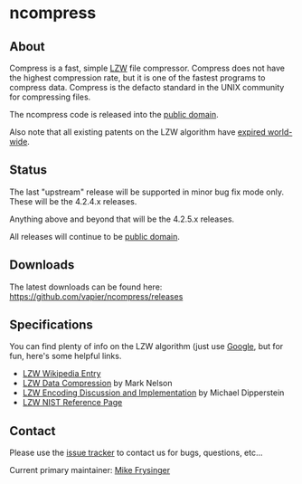 # ncompress

## About

Compress is a fast, simple [LZW] file compressor.
Compress does not have the highest compression rate, but it is one of the
fastest programs to compress data.
Compress is the defacto standard in the UNIX community for compressing files.

The ncompress code is released into the [public domain].

Also note that all existing patents on the LZW algorithm have
[expired world-wide](http://en.wikipedia.org/wiki/LZW#Patent_issues).

## Status

The last "upstream" release will be supported in minor bug fix mode only.
These will be the 4.2.4.x releases.

Anything above and beyond that will be the 4.2.5.x releases.

All releases will continue to be [public domain].

## Downloads

The latest downloads can be found here:
https://github.com/vapier/ncompress/releases

## Specifications

You can find plenty of info on the LZW algorithm (just use
[Google](https://www.google.com/search?q=lzw), but for fun, here's some helpful
links.

* [LZW Wikipedia Entry][LZW]
* [LZW Data Compression](https://www.dogma.net/markn/articles/lzw/lzw.htm) by Mark Nelson
* [LZW Encoding Discussion and Implementation](http://michael.dipperstein.com/lzw) by Michael Dipperstein
* [LZW NIST Reference Page](https://www.nist.gov/dads/HTML/lempelZivWelch.html)

## Contact

Please use the [issue tracker](https://github.com/vapier/ncompress/issues) to
contact us for bugs, questions, etc...

Current primary maintainer:
<a href="mailto:vapier@gmail.com">Mike Frysinger</a>


[LZW]: https://en.wikipedia.org/wiki/LZW
[public domain]: https://en.wikipedia.org/wiki/Public_domain
